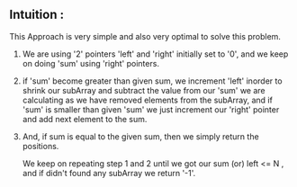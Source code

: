 ## Intuition :
This Approach is very simple and also very optimal to solve this problem.
1. We are using '2' pointers 'left' and 'right' initially set to '0', and we keep on
    doing 'sum' using 'right' pointers.

2. if 'sum' become greater than given sum, we increment 'left' inorder to shrink
    our subArray and subtract the value from our 'sum' we are calculating as we have
    removed elements from the subArray,
    and if 'sum' is smaller than given 'sum' we just increment our 'right'
    pointer and add next element to the sum.

3. And, if sum is equal to the given sum, then we simply return the positions.

    We keep on repeating step 1 and 2 until we got our sum (or) left <= N , and if didn't found any subArray we return '-1'.